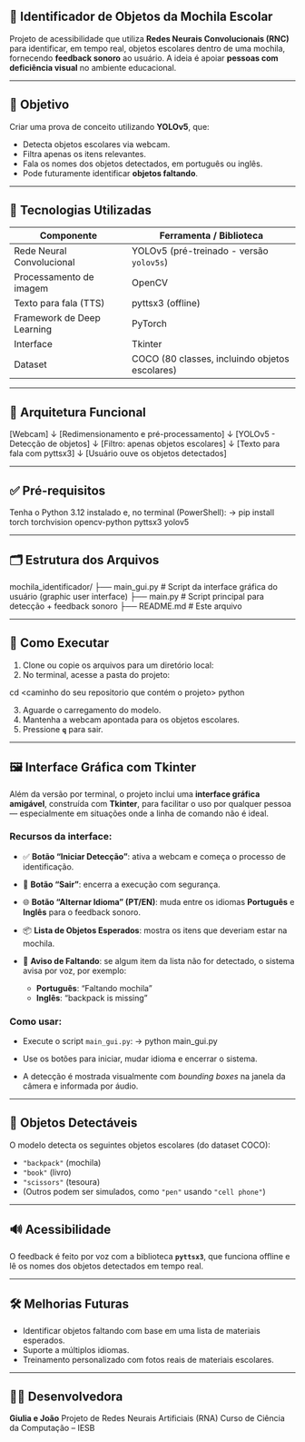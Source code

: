 ## 🎒 Identificador de Objetos da Mochila Escolar

Projeto de acessibilidade que utiliza **Redes Neurais Convolucionais (RNC)** para identificar, em tempo real, objetos escolares dentro de uma mochila, fornecendo **feedback sonoro** ao usuário. A ideia é apoiar **pessoas com deficiência visual** no ambiente educacional.

---

## 📌 Objetivo

Criar uma prova de conceito utilizando **YOLOv5**, que:

* Detecta objetos escolares via webcam.
* Filtra apenas os itens relevantes.
* Fala os nomes dos objetos detectados, em português ou inglês.
* Pode futuramente identificar **objetos faltando**.

---

## 🧠 Tecnologias Utilizadas

| Componente                 | Ferramenta / Biblioteca                        |
| -------------------------- | ---------------------------------------------- |
| Rede Neural Convolucional  | YOLOv5 (pré-treinado - versão `yolov5s`)       |
| Processamento de imagem    | OpenCV                                         |
| Texto para fala (TTS)      | pyttsx3 (offline)                              |
| Framework de Deep Learning | PyTorch                                        |
| Interface                  | Tkinter                                        |
| Dataset                    | COCO (80 classes, incluindo objetos escolares) |

---

## 📸 Arquitetura Funcional

[Webcam] 
   ↓ 
[Redimensionamento e pré-processamento] 
   ↓ 
[YOLOv5 - Detecção de objetos] 
   ↓ 
[Filtro: apenas objetos escolares] 
   ↓ 
[Texto para fala com pyttsx3] 
   ↓ 
[Usuário ouve os objetos detectados]

---

## ✅ Pré-requisitos

Tenha o Python 3.12 instalado e, no terminal (PowerShell):
-> pip install torch torchvision opencv-python pyttsx3 yolov5

---

## 🗂️ Estrutura dos Arquivos

mochila_identificador/
├── main_gui.py     # Script da interface gráfica do usuário (graphic user interface)
├── main.py         # Script principal para detecção + feedback sonoro
├── README.md       # Este arquivo

---

## 🚀 Como Executar

1. Clone ou copie os arquivos para um diretório local:
2. No terminal, acesse a pasta do projeto:

cd <caminho do seu repositorio que contém o projeto>
python <nome do seu arquivo>


3. Aguarde o carregamento do modelo.
4. Mantenha a webcam apontada para os objetos escolares.
5. Pressione **`q`** para sair.

---

## 🖼️ Interface Gráfica com Tkinter

Além da versão por terminal, o projeto inclui uma **interface gráfica amigável**, construída com **Tkinter**, para facilitar o uso por qualquer pessoa — especialmente em situações onde a linha de comando não é ideal.

### Recursos da interface:

* ✅ **Botão “Iniciar Detecção”**: ativa a webcam e começa o processo de identificação.
* 🛑 **Botão “Sair”**: encerra a execução com segurança.
* 🌐 **Botão “Alternar Idioma” (PT/EN)**: muda entre os idiomas **Português** e **Inglês** para o feedback sonoro.
* 📦 **Lista de Objetos Esperados**: mostra os itens que deveriam estar na mochila.
* 🚨 **Aviso de Faltando**: se algum item da lista não for detectado, o sistema avisa por voz, por exemplo:

  * **Português**: “Faltando mochila”
  * **Inglês**: “backpack is missing”

### Como usar:

* Execute o script `main_gui.py`:
-> python main_gui.py
 
* Use os botões para iniciar, mudar idioma e encerrar o sistema.
* A detecção é mostrada visualmente com *bounding boxes* na janela da câmera e informada por áudio.

---

## 🧾 Objetos Detectáveis

O modelo detecta os seguintes objetos escolares (do dataset COCO):

* `"backpack"` (mochila)
* `"book"` (livro)
* `"scissors"` (tesoura)
* (Outros podem ser simulados, como `"pen"` usando `"cell phone"`)

---

## 🔊 Acessibilidade

O feedback é feito por voz com a biblioteca **`pyttsx3`**, que funciona offline e lê os nomes dos objetos detectados em tempo real.

---

## 🛠️ Melhorias Futuras

* Identificar objetos faltando com base em uma lista de materiais esperados.
* Suporte a múltiplos idiomas.
* Treinamento personalizado com fotos reais de materiais escolares.

---

## 👩‍💻 Desenvolvedora

**Giulia e João**
Projeto de Redes Neurais Artificiais (RNA)
Curso de Ciência da Computação – IESB
